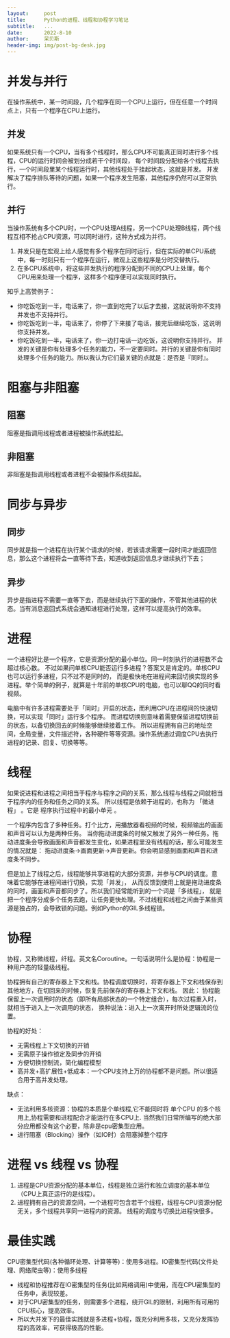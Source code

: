 ```yaml
---
layout:     post
title:      Python的进程、线程和协程学习笔记
subtitle:   ...
date:       2022-8-10
author:     呆贝斯
header-img: img/post-bg-desk.jpg
---
```

# 并发与并行
在操作系统中，某一时间段，几个程序在同一个CPU上运行，但在任意一个时间点上，只有一个程序在CPU上运行。

## 并发
如果系统只有一个CPU，当有多个线程时，那么CPU不可能真正同时进行多个线程，CPU的运行时间会被划分成若干个时间段，
每个时间段分配给各个线程去执行，一个时间段里某个线程运行时，其他线程处于挂起状态，这就是并发。
并发解决了程序排队等待的问题，如果一个程序发生阻塞，其他程序仍然可以正常执行。

## 并行
当操作系统有多个CPU时，一个CPU处理A线程，另一个CPU处理B线程，两个线程互相不抢占CPU资源，可以同时进行，这种方式成为并行。

1. 并发只是在宏观上给人感觉有多个程序在同时运行，但在实际的单CPU系统中，每一时刻只有一个程序在运行，微观上这些程序是分时交替执行。
2. 在多CPU系统中，将这些并发执行的程序分配到不同的CPU上处理，每个CPU用来处理一个程序，这样多个程序便可以实现同时执行。

知乎上高赞例子：
* 你吃饭吃到一半，电话来了，你一直到吃完了以后才去接，这就说明你不支持并发也不支持并行。
* 你吃饭吃到一半，电话来了，你停了下来接了电话，接完后继续吃饭，这说明你支持并发。
* 你吃饭吃到一半，电话来了，你一边打电话一边吃饭，这说明你支持并行。
并发的关键是你有处理多个任务的能力，不一定要同时。并行的关键是你有同时处理多个任务的能力。所以我认为它们最关键的点就是：是否是『同时』。

# 阻塞与非阻塞
## 阻塞
阻塞是指调用线程或者进程被操作系统挂起。
## 非阻塞
非阻塞是指调用线程或者进程不会被操作系统挂起。

# 同步与异步
## 同步
同步就是指一个进程在执行某个请求的时候，若该请求需要一段时间才能返回信息，那么这个进程将会一直等待下去，知道收到返回信息才继续执行下去；

## 异步
异步是指进程不需要一直等下去，而是继续执行下面的操作，不管其他进程的状态。当有消息返回式系统会通知进程进行处理，这样可以提高执行的效率。

# 进程
一个进程好比是一个程序，它是资源分配的最小单位。同一时刻执行的进程数不会超过核心数。
不过如果问单核CPU能否运行多进程？答案又是肯定的。单核CPU也可以运行多进程，只不过不是同时的，
而是极快地在进程间来回切换实现的多进程。举个简单的例子，就算是十年前的单核CPU的电脑，也可以聊QQ的同时看视频。

电脑中有许多进程需要处于「同时」开启的状态，而利用CPU在进程间的快速切换，可以实现「同时」运行多个程序。
而进程切换则意味着需要保留进程切换前的状态，以备切换回去的时候能够继续接着工作。
所以进程拥有自己的地址空间，全局变量，文件描述符，各种硬件等等资源。操作系统通过调度CPU去执行进程的记录、回复、切换等等。

# 线程
如果说进程和进程之间相当于程序与程序之间的关系，那么线程与线程之间就相当于程序内的任务和任务之间的关系。
所以线程是依赖于进程的，也称为 「微进程」 。它是 程序执行过程中的最小单元 。

一个程序内包含了多种任务。打个比方，用播放器看视频的时候，视频输出的画面和声音可以认为是两种任务。
当你拖动进度条的时候又触发了另外一种任务。拖动进度条会导致画面和声音都发生变化，如果进程里没有线程的话，那么可能发生的情况就是：
拖动进度条->画面更新->声音更新。你会明显感到画面和声音和进度条不同步。

但是加上了线程之后，线程能够共享进程的大部分资源，并参与CPU的调度。意味着它能够在进程间进行切换，实现「并发」，
从而反馈到使用上就是拖动进度条的同时，画面和声音都同步了。所以我们经常能听到的一个词是「多线程」，
就是把一个程序分成多个任务去跑，让任务更快处理。不过线程和线程之间由于某些资源是独占的，会导致锁的问题。例如Python的GIL多线程锁。

# 协程
协程，又称微线程，纤程。英文名Coroutine。一句话说明什么是协程：协程是一种用户态的轻量级线程。

协程拥有自己的寄存器上下文和栈。协程调度切换时，将寄存器上下文和栈保存到其他地方，在切回来的时候，恢复先前保存的寄存器上下文和栈。
因此： 协程能保留上一次调用时的状态（即所有局部状态的一个特定组合），每次过程重入时，就相当于进入上一次调用的状态，
换种说法：进入上一次离开时所处逻辑流的位置。

协程的好处：
* 无需线程上下文切换的开销
* 无需原子操作锁定及同步的开销
* 方便切换控制流，简化编程模型
* 高并发+高扩展性+低成本：一个CPU支持上万的协程都不是问题。所以很适合用于高并发处理。

缺点：
* 无法利用多核资源：协程的本质是个单线程,它不能同时将 单个CPU 的多个核用上,协程需要和进程配合才能运行在多CPU上.
当然我们日常所编写的绝大部分应用都没有这个必要，除非是cpu密集型应用。
* 进行阻塞（Blocking）操作（如IO时）会阻塞掉整个程序

# 进程 vs 线程 vs 协程
1. 进程是CPU资源分配的基本单位，线程是独立运行和独立调度的基本单位（CPU上真正运行的是线程）。
2. 进程拥有自己的资源空间，一个进程可包含若干个线程，线程与CPU资源分配无关，多个线程共享同一进程内的资源。
线程的调度与切换比进程快很多。

# 最佳实践
CPU密集型代码(各种循环处理、计算等等)：使用多进程。IO密集型代码(文件处理、网络爬虫等)：使用多线程
* 线程和协程推荐在IO密集型的任务(比如网络调用)中使用，而在CPU密集型的任务中，表现较差。
* 对于CPU密集型的任务，则需要多个进程，绕开GIL的限制，利用所有可用的CPU核心，提高效率。
* 所以大并发下的最佳实践就是多进程+协程，既充分利用多核，又充分发挥协程的高效率，可获得极高的性能。
